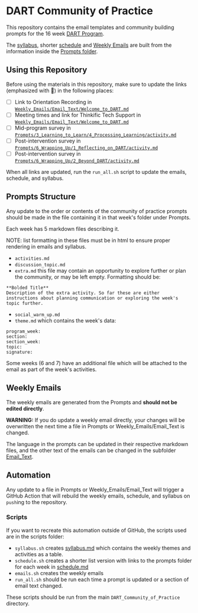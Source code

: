# DART Community of Practice

This repository contains the email templates and community building prompts for the 16 week [DART Program](https://arcus.github.io/education_modules/).

The [syllabus](syllabus.md), shorter [schedule](schedule.md) and [Weekly Emails](Weekly_Emails) are built from the information inside the [Prompts folder](Prompts).

## Using this Repository

Before using the materials in this repository, make sure to update the links (emphasized with 🔴) in the following places:

* [ ] Link to Orientation Recording in [`Weekly_Emails/Email_Text/Welcome_to_DART.md`](
https://github.com/arcus/DART_Community_of_Practice/blob/main/Weekly_Emails/Email_Text/Welcome_to_DART.md)
* [ ] Meeting times and link for Thinkific Tech Support in [`Weekly_Emails/Email_Text/Welcome_to_DART.md`](https://github.com/arcus/DART_Community_of_Practice/blob/main/Weekly_Emails/Email_Text/Welcome_to_DART.md)
* [ ] Mid-program survey in [`Prompts/3_Learning_to_Learn/4_Processing_Learning/activity.md`](https://github.com/arcus/DART_Community_of_Practice/blob/main/Prompts/3_Learning_to_Learn/4_Processing_Learning/activity.md)
* [ ] Post-intervention survey in [`Prompts/6_Wrapping_Up/1_Reflecting_on_DART/activity.md`](https://github.com/arcus/DART_Community_of_Practice/blob/main/Prompts/6_Wrapping_Up/1_Reflecting_on_DART/activity.md)
* [ ] Post-intervention survey in [`Prompts/6_Wrapping_Up/2_Beyond_DART/activity.md`](https://github.com/arcus/DART_Community_of_Practice/blob/main/Prompts/6_Wrapping_Up/2_Beyond_DART/activity.md)

When all links are updated, run the `run_all.sh` script to update the emails, schedule, and syllabus.

## Prompts Structure

Any update to the order or contents of the community of practice prompts should be made in the file containing it in that week's folder under Prompts.

Each week has 5 markdown files describing it. 

NOTE: list formatting in these files must be in html to ensure proper rendering in emails and syllabus.

- `activities.md`
- `discussion_topic.md`
- `extra.md` this file may contain an opportunity to explore further or plan the community, or may be left empty. Formatting should be:
```
**Bolded Title**
Description of the extra activity. So far these are either instructions about planning communication or exploring the week's topic further.
```
- `social_warm_up.md`
- `theme.md` which contains the week's data:
```
program_week:
section: 
section_week: 
topic: 
signature: 
```
Some weeks (6 and 7) have an additional file which will be attached to the email as part of the week's activities.

## Weekly Emails

The weekly emails are generated from the Prompts and **should not be edited directly**.

**WARNING:** If you do update a weekly email directly, your changes will be overwritten the next time a file in Prompts or Weekly_Emails/Email_Text is changed.

The language in the prompts can be updated in their respective markdown files, and the other text of the emails can be changed in the subfolder [Email_Text](https://github.com/arcus/DART_Community_of_Practice/tree/main/Weekly_Emails/Email_Text).

## Automation

Any update to a file in Prompts or Weekly_Emails/Email_Text will trigger a GitHub Action that will rebuild the weekly emails, schedule, and syllabus on `push`ing to the repository.

### Scripts

If you want to recreate this automation outside of GitHub, the scripts used are in the scripts folder:

- `syllabus.sh` creates [syllabus.md](syllabus.md) which contains the weekly themes and activities as a table.
- `schedule.sh` creates a shorter list version with links to the prompts folder for each week in [schedule.md](schedule.md)
- `emails.sh` creates the weekly emails
- `run_all.sh` should be run each time a prompt is updated or a section of email text changed.


These scripts should be run from the main `DART_Community_of_Practice` directory.
